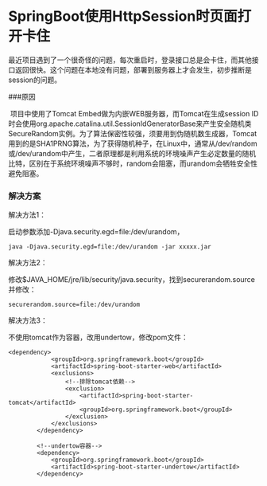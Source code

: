 # SpringBoot使用HttpSession时页面打开卡住

​	最近项目遇到了一个很奇怪的问题，每次重启时，登录接口总是会卡住，而其他接口返回很快。这个问题在本地没有问题，部署到服务器上才会发生，初步推断是session的问题。

###原因

​	项目中使用了Tomcat Embed做为内嵌WEB服务器，而Tomcat在生成session ID时会使用org.apache.catalina.util.SessionIdGeneratorBase来产生安全随机类SecureRandom实例。为了算法保密性较强，须要用到伪随机数生成器，Tomcat用到的是SHA1PRNG算法，为了获得随机种子，在Linux中，通常从/dev/random或/dev/urandom中产生，二者原理都是利用系统的环境噪声产生必定数量的随机比特，区别在于系统环境噪声不够时，random会阻塞，而urandom会牺牲安全性避免阻塞。



### 解决方案

解决方法1：

启动参数添加-Djava.security.egd=file:/dev/urandom，

```
java -Djava.security.egd=file:/dev/urandom -jar xxxxx.jar
```



解决方法2：

修改$JAVA_HOME/jre/lib/security/java.security，找到securerandom.source并修改：

```
securerandom.source=file:/dev/urandom
```



解决方法3：

不使用tomcat作为容器，改用undertow，修改pom文件：

```
<dependency>
			<groupId>org.springframework.boot</groupId>
			<artifactId>spring-boot-starter-web</artifactId>
			<exclusions>
				<!--排除tomcat依赖-->
				<exclusion>
					<artifactId>spring-boot-starter-tomcat</artifactId>
					<groupId>org.springframework.boot</groupId>
				</exclusion>
			</exclusions>
		</dependency>

		<!--undertow容器-->
		<dependency>
			<groupId>org.springframework.boot</groupId>
			<artifactId>spring-boot-starter-undertow</artifactId>
		</dependency>

```

